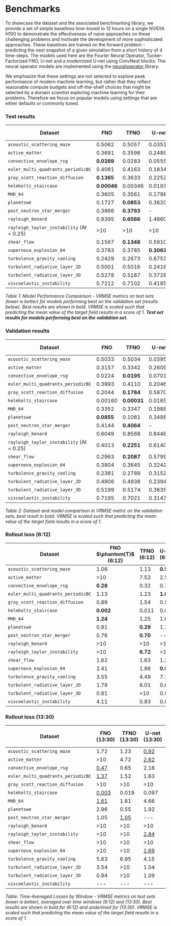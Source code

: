# Benchmarks

To showcase the dataset and the associated benchmarking library, we provide a set of simple baselines time-boxed to 12 hours on a single NVIDIA H100 to demonstrate the effectiveness of naive approaches on these challenging problems and motivate the development of more sophisticated approaches. These baselines are trained on the forward problem - predicting the next snapshot of a given simulation from a short history of 4 time-steps. The models used here are the Fourier Neural Operator, Tucker-Factorized FNO, U-net and a modernized U-net using ConvNext blocks. The neural operator models are implemented using the <a href="https://neuraloperator.github.io/dev/index.html"> neuraloperator </a> library.

We emphasize that these settings are not selected to explore peak performance of modern machine learning, but rather that they reflect reasonable compute budgets and off-the-shelf choices that might be selected by a domain scientist exploring machine learning for their problems. Therefore we focus on popular models using settings that are either defaults or commonly tuned.

### Test results


| Dataset                          | FNO     | TFNO    | U-net   | CNextU-net       |
|----------------------------------|---------|---------|---------|------------------|
| `acoustic_scattering_maze`       | 0.5062  | 0.5057  | 0.0351  | **0.0153**       |
| `active_matter`                  | 0.3691  | 0.3598  | 0.2489  | **0.1034**       |
| `convective_envelope_rsg`        | **0.0269** | 0.0283  | 0.0555  | 0.0799        |
| `euler_multi_quadrants_periodicBC` | 0.4081  | 0.4163  | 0.1834  | **0.1531**     |
| `gray_scott_reaction_diffusion`  | **0.1365** | 0.3633  | 0.2252  | 0.1761        |
| `helmholtz_staircase`            | **0.00046** | 0.00346 | 0.01931 | 0.02758      |
| `MHD_64`                         | 0.3605  | 0.3561  | 0.1798  | **0.1633**       |
| `planetswe`                      | 0.1727  | **0.0853** | 0.3620 | 0.3724         |
| `post_neutron_star_merger`       | 0.3866  | **0.3793** | -     | -               |
| `rayleigh_benard`                | 0.8395  | **0.6566** | 1.4860 | 0.6699         |
| `rayleigh_taylor_instability` (At = 0.25) | >10     | >10     | >10     | >10     |
| `shear_flow`                     | 0.1567  | **0.1348** | 0.5910 | 0.2037         |
| `supernova_explosion_64`         | 0.3783  | 0.3785  | **0.3063** | 0.3181        |
| `turbulence_gravity_cooling`     | 0.2429  | 0.2673  | 0.6753  | **0.2096**       |
| `turbulent_radiative_layer_2D`   | 0.5001  | 0.5016  | 0.2418  | **0.1956**       |
| `turbulent_radiative_layer_3D`   | 0.5278  | 0.5187  | 0.3728  | **0.3667**       |
| `viscoelastic_instability`       | 0.7212  | 0.7102  | 0.4185  | **0.2499**       |


*Table 1: Model Performance Comparison - VRMSE metrics on test sets (lower is better) for models performing best on the validation set (results below). Best results are shown in bold. VRMSE is scaled such that predicting the mean value of the target field results in a score of 1. <strong>Test set results for models performing best on the validation set.</strong>*


### Validation results

| Dataset                              | FNO     | TFNO    | U-net   | CNextU-net       |
|--------------------------------------|---------|---------|---------|------------------|
| `acoustic_scattering_maze`           | 0.5033  | 0.5034  | 0.0395  | **0.0196**       |
| `active_matter`                      | 0.3157  | 0.3342  | 0.2609  | **0.0953**       |
| `convective_envelope_rsg`            | 0.0224  | **0.0195** | 0.0701  | 0.0663        |
| `euler_multi_quadrants_periodicBC`   | 0.3993  | 0.4110  | 0.2046  | **0.1228**       |
| `gray_scott_reaction_diffusion`      | 0.2044  | **0.1784** | 0.5870  | 0.3596        |
| `helmholtz_staircase`                | 0.00160 | **0.00031** | 0.01655 | 0.00146      |
| `MHD_64`                             | 0.3352  | 0.3347  | 0.1988  | **0.1487**       |
| `planetswe`                          | **0.0855** | 0.1061  | 0.3498  | 0.3268        |
| `post_neutron_star_merger`           | 0.4144  | **0.4064** | -       | -             |
| `rayleigh_benard`                    | 0.6049  | 0.8568  | 0.8448  | **0.4807**       |
| `rayleigh_taylor_instability` (At = 0.25) | 0.4013  | **0.2251** | 0.6140  | 0.3771   |
| `shear_flow`                         | 0.2963  | **0.2087** | 0.5799  | 0.3258        |
| `supernova_explosion_64`             | 0.3804  | 0.3645  | 0.3242  | **0.2801**       |
| `turbulence_gravity_cooling`         | 0.2381  | 0.2789  | 0.3152  | **0.2093**       |
| `turbulent_radiative_layer_2D`       | 0.4906  | 0.4938  | 0.2394  | **0.1247**       |
| `turbulent_radiative_layer_3D`       | 0.5199  | 0.5174  | 0.3635  | **0.3562**       |
| `viscoelastic_instability`           | 0.7195  | 0.7021  | 0.3147  | **0.1966**       |


*Table 2: Dataset and model comparison in VRMSE metric on the validation sets, best result in bold. VRMSE is scaled such that predicting the mean value of the target field results in a score of 1.*

### Rollout loss (6:12)

| Dataset                              | FNO $\phantom{T}$ (6:12) | TFNO (6:12) | U-net (6:12) | CNextU-net (6:12) |
|--------------------------------------|------------|-------------|--------------|--------------------|
| `acoustic_scattering_maze`           | 1.06       | 1.13        | **0.56**     | 0.78               |
| `active_matter`                      | $>$10      | 7.52        | 2.53         | **2.11**           |
| `convective_envelope_rsg`            | **0.28**   | 0.32        | 0.76         | 1.15               |
| `euler_multi_quadrants_periodicBC`   | 1.13       | 1.23        | **1.02**     | 4.98               |
| `gray_scott_reaction_diffusion`      | 0.89       | 1.54        | 0.57         | **0.29**           |
| `helmholtz_staircase`                | **0.002**  | 0.011       | 0.057        | 0.110              |
| `MHD_64`                             | **1.24**   | 1.25        | 1.65         | 1.30               |
| `planetswe`                          | 0.81       | **0.29**    | 1.18         | 0.42               |
| `post_neutron_star_merger`           | 0.76       | **0.70**    | ---          | ---                |
| `rayleigh_benard`                    | $>$10      | $>$10       | $>$10        | $>$10              |
| `rayleigh_taylor_instability`        | $>$10      | **6.72**    | $>$10        | $>$10              |
| `shear_flow`                         | 1.62       | 1.63        | 1.22         | **0.32**           |
| `supernova_explosion_64`             | 2.41       | 1.86        | **0.94**     | 1.12               |
| `turbulence_gravity_cooling`         | 3.55       | 4.49        | 7.14         | **1.30**           |
| `turbulent_radiative_layer_2D`       | 1.79       | 6.01        | 0.66         | **0.54**           |
| `turbulent_radiative_layer_3D`       | 0.81       | $>$10       | 0.95         | **0.77**           |
| `viscoelastic_instability`           | 4.11       | 0.93        | 0.89         | **0.52**           |

### Rollout loss (13:30)

| Dataset                              | FNO (13:30) | TFNO (13:30) | U-net (13:30) | CNextU-net (13:30) |
|--------------------------------------|-------------|--------------|---------------|---------------------|
| `acoustic_scattering_maze`           | 1.72        | 1.23         | <u>0.92</u>   | 1.13               |
| `active_matter`                      | $>$10       | 4.72         | <u>2.62</u>   | 2.71               |
| `convective_envelope_rsg`            | <u>0.47</u> | 0.65         | 2.16          | 1.59               |
| `euler_multi_quadrants_periodicBC`   | <u>1.37</u> | 1.52         | 1.63          | $>$10              |
| `gray_scott_reaction_diffusion`      | $>$10       | $>$10        | $>$10         | <u>7.62</u>        |
| `helmholtz_staircase`                | <u>0.003</u>| 0.019        | 0.097         | 0.194              |
| `MHD_64`                             | <u>1.61</u> | 1.81         | 4.66          | 2.23               |
| `planetswe`                          | 2.96        | 0.55         | 1.92          | <u>0.52</u>        |
| `post_neutron_star_merger`           | 1.05        | <u>1.05</u>  | ---           | ---                |
| `rayleigh_benard`                    | $>$10       | $>$10        | $>$10         | $>$10              |
| `rayleigh_taylor_instability`        | $>$10       | $>$10        | <u>2.84</u>   | 7.43               |
| `shear_flow`                         | $>$10       | $>$10        | $>$10         | 1.91               |
| `supernova_explosion_64`             | $>$10       | $>$10        | <u>1.69</u>   | 4.55               |
| `turbulence_gravity_cooling`         | 5.63        | 6.95         | 4.15          | <u>2.09</u>        |
| `turbulent_radiative_layer_2D`       | 3.54        | $>$10        | 1.04          | <u>1.01</u>        |
| `turbulent_radiative_layer_3D`       | 0.94        | $>$10        | 1.09          | <u>0.86</u>        |
| `viscoelastic_instability`           | ---         | ---          | ---           | ---                |


*Table: Time-Averaged Losses by Window - VRMSE metrics on test sets (lower is better), averaged over time windows (6:12) and (13:30). Best results are shown in bold for (6:12) and underlined for (13:30). VRMSE is scaled such that predicting the mean value of the target field results in a score of 1.*
